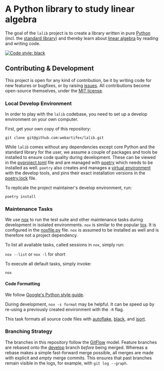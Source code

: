 # A Python library to study linear algebra

The goal of the `lalib` project is to create
    a library written in pure [Python](https://docs.python.org/3/)
    (incl. the [standard library](https://docs.python.org/3/library/index.html))
    and thereby learn about
        [linear algebra](https://en.wikipedia.org/wiki/Linear_algebra)
    by reading and writing code.


[![Code style: black](https://img.shields.io/badge/code%20style-black-000000.svg)](https://github.com/psf/black)


## Contributing & Development

This project is open for any kind of contribution,
    be it by writing code for new features or bugfixes,
    or by raising [issues](https://github.com/webartifex/lalib/issues).
All contributions become open-source themselves, under the
    [MIT license](https://github.com/webartifex/lalib/blob/main/LICENSE.txt).


### Local Develop Environment

In order to play with the `lalib` codebase,
    you need to set up a develop environment on your own computer.

First, get your own copy of this repository:

`git clone git@github.com:webartifex/lalib.git`

While `lalib` comes without any dependencies
    except core Python and the standard library for the user,
    we assume a couple of packages and tools be installed
    to ensure code quality during development.
These can be viewed in the
    [pyproject.toml](https://github.com/webartifex/lalib/blob/main/pyproject.toml) file
    and are managed with [poetry](https://python-poetry.org/docs/)
    which needs to be installed as well.
`poetry` also creates and manages a
    [virtual environment](https://docs.python.org/3/tutorial/venv.html)
    with the develop tools,
    and pins their exact installation versions in the
    [poetry.lock](https://github.com/webartifex/lalib/blob/main/poetry.lock) file.

To replicate the project maintainer's develop environment, run:

`poetry install`


### Maintenance Tasks

We use [nox](https://nox.thea.codes/en/stable/) to run
    the test suite and other maintenance tasks during development
    in isolated environments.
`nox` is similar to the popular [tox](https://tox.readthedocs.io/en/latest/).
It is configured in the
    [noxfile.py](https://github.com/webartifex/lalib/blob/main/noxfile.py) file.
`nox` is assumed to be installed as well
    and is therefore not a project dependency.

To list all available tasks, called sessions in `nox`, simply run:

`nox --list` or `nox -l` for short

To execute all default tasks, simply invoke:

`nox`


#### Code Formatting

We follow [Google's Python style guide](https://google.github.io/styleguide/pyguide.html).

During development,
    `nox -s format` may be helpful.
It can be speed up by re-using a previously created environment
    with the `-R` flag.

This task formats all source code files with
    [autoflake](https://pypi.org/project/autoflake/),
    [black](https://pypi.org/project/black/), and
    [isort](https://pypi.org/project/isort/).


### Branching Strategy

The branches in this repository follow the
    [GitFlow](https://nvie.com/posts/a-successful-git-branching-model/) model.
Feature branches are rebased onto
    the [develop](https://github.com/webartifex/lalib/tree/develop) branch
    *before* being merged.
Whereas a rebase makes a simple fast-forward merge possible,
    all merges are made with explicit and *empty* merge commits.
This ensures that past branches remain visible in the logs,
    for example, with `git log --graph`.
